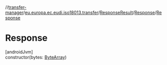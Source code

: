 //[transfer-manager](../../../../index.md)/[eu.europa.ec.eudi.iso18013.transfer](../../index.md)/[ResponseResult](../index.md)/[Response](index.md)/[Response](-response.md)

# Response

[androidJvm]\
constructor(bytes: [ByteArray](https://kotlinlang.org/api/latest/jvm/stdlib/kotlin/-byte-array/index.html))

